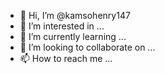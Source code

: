 - 👋 Hi, I’m @kamsohenry147
- 👀 I’m interested in ...
- 🌱 I’m currently learning ...
- 💞️ I’m looking to collaborate on ...
- 📫 How to reach me ...

<!---
kamsohenry147/great is a ✨ special ✨ repository because its `README.md` (this file) appears on your GitHub profile.
You can click the Preview link to take a look at your changes.
--->
